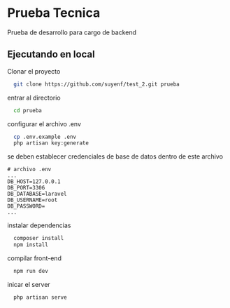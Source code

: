 
# Prueba Tecnica

Prueba de desarrollo para cargo de backend


## Ejecutando en local

Clonar el proyecto

```bash
  git clone https://github.com/suyenf/test_2.git prueba
```

entrar al directorio

```bash
  cd prueba
```

configurar el archivo .env

```bash
  cp .env.example .env
  php artisan key:generate
```

se deben establecer credenciales de base de datos dentro de este archivo

```env
# archivo .env
...
DB_HOST=127.0.0.1
DB_PORT=3306
DB_DATABASE=laravel
DB_USERNAME=root
DB_PASSWORD=
...
```
instalar dependencias

```bash
  composer install 
  npm install
```

compilar front-end

```bash
  npm run dev
```

inicar el server

```bash
  php artisan serve
```
